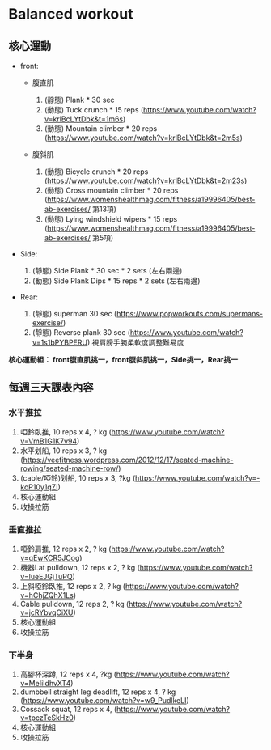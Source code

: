 # Balanced workout

## 核心運動
* front:
  * 腹直肌
	1. (靜態) Plank * 30 sec
	1. (動態) Tuck crunch * 15 reps (https://www.youtube.com/watch?v=krlBcLYtDbk&t=1m6s)
	1. (動態) Mountain climber * 20 reps (https://www.youtube.com/watch?v=krlBcLYtDbk&t=2m5s)

  * 腹斜肌
	1. (動態) Bicycle crunch * 20 reps (https://www.youtube.com/watch?v=krlBcLYtDbk&t=2m23s)
	1. (動態) Cross mountain climber * 20 reps (https://www.womenshealthmag.com/fitness/a19996405/best-ab-exercises/ 第13項)
	1. (動態) Lying windshield wipers * 15 reps (https://www.womenshealthmag.com/fitness/a19996405/best-ab-exercises/ 第5項)

* Side:
	1. (靜態) Side Plank * 30 sec * 2 sets (左右兩邊)
	1. (動態) Side Plank Dips * 15 reps * 2 sets (左右兩邊)

* Rear: 
	1. (靜態) superman 30 sec (https://www.popworkouts.com/supermans-exercise/)
	1. (靜態) Reverse plank 30 sec (https://www.youtube.com/watch?v=1s1bPYBPERU) 視肩膀手腕柔軟度調整難易度

**核心運動組： front腹直肌挑一，front腹斜肌挑一，Side挑一，Rear挑一**

## 每週三天課表內容

### 水平推拉

1. 啞鈴臥推, 10 reps x 4, ? kg (https://www.youtube.com/watch?v=VmB1G1K7v94)
1. 水平划船, 10 reps x 3, ? kg (https://veefitness.wordpress.com/2012/12/17/seated-machine-rowing/seated-machine-row/)
1. (cable/啞鈴)划船, 10 reps x 3, ?kg (https://www.youtube.com/watch?v=-koP10y1qZI)
1. 核心運動組
1. 收操拉筋

### 垂直推拉

1. 啞鈴肩推, 12 reps x 2, ? kg (https://www.youtube.com/watch?v=qEwKCR5JCog)
1. 機器Lat pulldown, 12 reps x 2, ? kg (https://www.youtube.com/watch?v=lueEJGjTuPQ)
1. 上斜啞鈴臥推, 12 reps x 2, ? kg (https://www.youtube.com/watch?v=hChjZQhX1Ls)
1. Cable pulldown, 12 reps 2, ? kg (https://www.youtube.com/watch?v=jcRYbvqCiXU)
1. 核心運動組
1. 收操拉筋

### 下半身

1. 高腳杯深蹲, 12 reps x 4, ?kg (https://www.youtube.com/watch?v=MeIiIdhvXT4)
1. dumbbell straight leg deadlift, 12 reps x 4, ? kg (https://www.youtube.com/watch?v=w9_PudlkeLI)
1. Cossack squat, 12 reps x 4, (https://www.youtube.com/watch?v=tpczTeSkHz0)
1. 核心運動組
1. 收操拉筋
